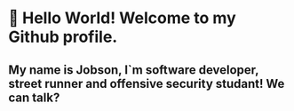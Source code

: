 # 👋 Hello World! Welcome to my Github profile.
## My name is Jobson, I`m software developer, street runner and offensive security studant! We can talk?
